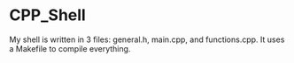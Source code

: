 # CPP_Shell
My shell is written in 3 files: general.h, main.cpp, and functions.cpp. It uses a Makefile to compile everything. 
